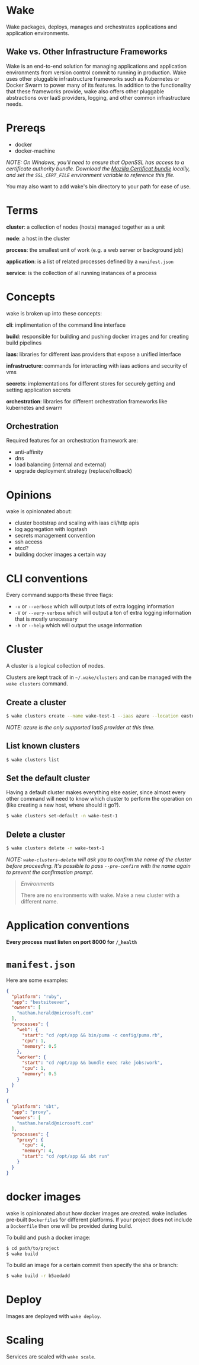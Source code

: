 # Wake

Wake packages, deploys, manages and orchestrates applications and application environments.

## Wake vs. Other Infrastructure Frameworks

Wake is an end-to-end solution for managing applications and application
environments from version control commit to running in production. Wake uses
other pluggable infrastructure frameworks such as Kubernetes or Docker Swarm
to power many of its features. In addition to the functionality that these
frameworks provide, wake also offers other pluggable abstractions over IaaS
providers, logging, and other common infrastructure needs.

# Prereqs

* docker
* docker-machine

_NOTE: On Windows, you'll need to ensure that OpenSSL has access to a certificate
authority bundle.  Download the [Mozilla Certificat bundle](https://raw.githubusercontent.com/bagder/ca-bundle/master/ca-bundle.crt)
locally, and set the `SSL_CERT_FILE` environment variable to reference this file._

You may also want to add wake's bin directory to your path for ease of use.

# Terms

**cluster**: a collection of nodes (hosts) managed together as a unit

**node**: a host in the cluster

**process**: the smallest unit of work (e.g. a web server or background job)

**application**: is a list of related processes defined by a `manifest.json`

**service**: is the collection of all running instances of a process

# Concepts

wake is broken up into these concepts:

**cli**: implimentation of the command line interface

**build**: responsible for building and pushing docker images and for
creating build pipelines

**iaas**: libraries for different iaas providers that expose a unified
interface

**infrastructure**: commands for interacting with iaas actions and
security of vms

**secrets**: implementations for different stores for securely getting
and setting application secrets

**orchestration**: libraries for different orchestration frameworks like
kubernetes and swarm

## Orchestration

Required features for an orchestration framework are:

* anti-affinity
* dns
* load balancing (internal and external)
* upgrade deployment strategy (replace/rollback)

# Opinions

wake is opinionated about:

* cluster bootstrap and scaling with iaas cli/http apis
* log aggregation with logstash
* secrets management convention
* ssh access
* etcd?
* building docker images a certain way

# CLI conventions

Every command supports these three flags:

* `-v` or `--verbose` which will output lots of extra logging
  information
* `-V` or `--very-verbose` which will output a ton of extra logging
  information that is mostly unecessary
* `-h` or `--help` which will output the usage information

# Cluster

A cluster is a logical collection of nodes.

Clusters are kept track of in `~/.wake/clusters` and can be managed with
the `wake clusters` command.

## Create a cluster

```sh
$ wake clusters create --name wake-test-1 --iaas azure --location eastus
```

_NOTE: azure is the only supported IaaS provider at this time._

## List known clusters

```sh
$ wake clusters list
```

## Set the default cluster

Having a default cluster makes everything else easier, since almost
every other command will need to know which cluster to perform the
operation on (like creating a new host, where should it go?).

```sh
$ wake clusters set-default -n wake-test-1
```

## Delete a cluster

```sh
$ wake clusters delete -n wake-test-1
```

_NOTE: `wake-clusters-delete` will ask you to confirm the name of the
cluster before proceeding. It's possible to pass `--pre-confirm` with
the name again to prevent the confirmation prompt._

> *Environments*
>
> There are no environments with wake. Make a new cluster with a different name.

# Application conventions

**Every process must listen on port 8000 for `/_health`**

# `manifest.json`

Here are some examples:

```json
{
  "platform": "ruby",
  "app": "bestsiteever",
  "owners": [
    "nathan.herald@microsoft.com"
  ],
  "processes": {
    "web": {
      "start": "cd /opt/app && bin/puma -c config/puma.rb",
      "cpu": 1,
      "memory": 0.5
    },
    "worker": {
      "start": "cd /opt/app && bundle exec rake jobs:work",
      "cpu": 1,
      "memory": 0.5
    }
  }
}
```

```json
{
  "platform": "sbt",
  "app": "proxy",
  "owners": [
    "nathan.herald@microsoft.com"
  ],
  "processes": {
    "proxy": {
      "cpu": 4,
      "memory": 4,
      "start": "cd /opt/app && sbt run"
    }
  }
}
```

# docker images

wake is opinionated about how docker images are created. wake includes
pre-built `Dockerfile`s for different platforms. If your project does
not include a `Dockerfile` then one will be provided during build.

To build and push a docker image:

```sh
$ cd path/to/project
$ wake build
```

To build an image for a certain commit then specify the sha or branch:

```sh
$ wake build -r b5aedadd
```

# Deploy

Images are deployed with `wake deploy`.

# Scaling

Services are scaled with `wake scale`.
